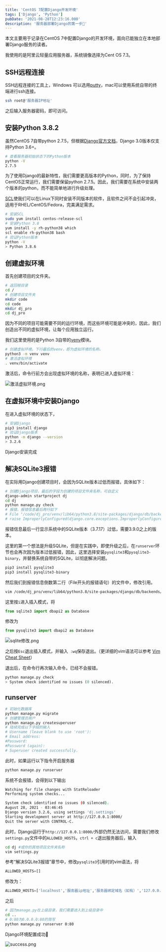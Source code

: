 ```yaml
---
title: 'CentOS 7配置Django开发环境'
tags: ['Django', 'Python']
pubDate: '2021-08-28T12:23:16.000'
description: '服务器部署Django的第一步🔧'
---
```


本文主要用于记录在CentOS 7中配置Django的开发环境，面向已能独立在本地部署Django服务的读者。

我使用的是阿里云轻量应用服务器，系统镜像选择为Cent OS 7.3。

## SSH远程连接

SSH远程连接的工具上，Windows 可以选用[putty](https://www.putty.org/)，mac可以使用系统自带的终端进行ssh连接。

```bash
ssh root@'服务器IP地址'
```

之后输入服务器密码，即可访问。

## 安装Python 3.8.2

虽然CentOS 7自带python 2.7.5，但根据[Django官方文档](https://docs.djangoproject.com/en/3.2/releases/3.0/)，Django 3.0版本仅支持Python 3.6+。

```bash
# 查看服务器初始状态下的Python版本
python -V
2.7.5
```

为了使用Django的最新特性，我们需要更高版本的Python，同时，为了保持CentOS正常运行，我们需要保留python 2.7.5。因此，我们需要在系统中安装两个版本的python，而不能简单地进行升级处理。

[SCL](https://www.softwarecollections.org/en/)使我们可以在Linux下同时安装不同版本的软件，且软件之间不会引起冲突，适用于RHEL/CentOS/Fedora，完美满足需求。

```bash
# 安装SCL
sudo yum install centos-release-scl
# 安装Python 3.8
yum install -y rh-python38 which
scl enable rh-python38 bash
# 验证Python版本
python -V
> Python 3.8.6
```

## 创建虚拟环境

首先创建项目的文件夹。

```bash
# 返回根目录
cd /
# 创建项目文件夹
mkdir code
cd code
mkdir dj_pro
cd dj_pro
```

因为不同的项目可能需要不同的运行环境，而这些环境可能是冲突的，因此，我们创造出不同的虚拟环境，让每个应用独立运行。

我们这里使用的是Python 3自带的[venv](https://docs.python.org/zh-cn/3/library/venv.html)模块。

```bash
# 创建虚拟环境。下行最后的venv，即为虚拟环境的名称。
python3 -m venv venv
# 激活虚拟环境
. venv/bin/activate
```

激活后，命令行前方会出现虚拟环境的名称，表明已进入虚拟环境：

![激活虚拟环境.png](https://i.loli.net/2021/08/28/zTAXb5PLot9kE8Z.png)

## 在虚拟环境中安装Django

在进入虚拟环境的状态下，

```bash
# 安装Django
pip3 install django
# 验证Django版本
python -m django --version
> 3.2.6
```

Django安装完成

## 解决SQLite3报错

在实际用Django创建项目时，会因为SQLite版本过低而报错，具体如下：

```bash
# 创建Django项目，最后的字段为创建的项目文件夹名称，可自定义
django-admin startproject dj
cd dj
python manage.py check
# 报错，报错信息最后两行如下
# File "/code/dj_pro/venv/lib64/python3.8/site-packages/django/db/backends/sqlite3/base.py", line 68, in check_sqlite_version
# raise ImproperlyConfigured(django.core.exceptions.ImproperlyConfigured: SQLite 3.9.0 or later is required (found 3.7.17).
```

报错信息最后一行显示系统中的SQLite版本（3.7.17）过低，需要3.9.0之上的版本。

这里的第一个想法是升级SQLite，但是在实践中，即使升级之后，在`runserver`环节也会再次因为版本过低报错，因此，这里选择安装`pysqlite3`和`pysqlite3-binary`，并替换系统自带的SQLite，以彻底解决问题。

```bash
pip3 install pysqlite3
pip3 install pysqlite3-binary
```

然后我们到报错信息倒数第二行（File开头的报错语句）的文件中，修改引用。

```bash
vim /code/dj_pro/venv/lib64/python3.8/site-packages/django/db/backends/sqlite3/base.py
```

这里按`i`进入插入模式，将

```python
from sqlite3 import dbapi2 as Database
```

修改为

```python
from pysqlite3 import dbapi2 as Database
```

![sqlite修改.png](https://i.loli.net/2021/08/28/IuCJ64XTP1Hkvjq.png)

之后按`Esc`退出插入模式，并输入` :wq`保存退出。（更详细的vim语法可以参考 [Vim Cheat Sheet](https://vim.rtorr.com/)）

退出后，在命令行再次输入命令，已经不会报错。

```python
python manage.py check
> System check identified no issues (0 silenced).
```

## runserver

```python
# 初始化数据库
python manage.py migrate
# 创建管理员用户
python manage.py createsuperuser
# 陆续完成以下字段的输入
# Username (leave blank to use 'root'):
# Email address:
#Password:
#Password (again):
# Superuser created successfully.
```

此时，如果运行以下指令开启服务器

```python
python manage.py runserver
```

系统不会报错，会得到以下输出

```bash
Watching for file changes with StatReloader
Performing system checks...

System check identified no issues (0 silenced).
August 28, 2021 - 03:46:45
Django version 3.2.6, using settings 'dj.settings'
Starting development server at http://127.0.0.1:8000/
Quit the server with CONTROL-C.
```

此时，Django运行于`http://127.0.0.1:8000/`外部仍然无法访问，需要我们修改`settings.py`文件中的`ALLOWED_HOSTS`，`ctrl + c`退出服务器后，输入

```bash
cd dj #或你的其他项目文件夹名称
vim settings.py
```

参考“解决SQLite3报错”章节中，修改`pysqlite3`引用时的vim语法，将

```python
ALLOWED_HOSTS=[]
```

修改为：

```python
ALLOWED_HOSTS=['localhost','服务器ip地址','服务器绑定域名（如有）','127.0.0.1']
```

之后

```bash
# 因为manage.py在上级目录，我们需要进入到上级目录中
cd ..
# 0:80为0.0.0.0:80的简写
python manage.py runserver 0:80
```

Django环境配置成功🎉

![success.png](https://i.loli.net/2021/08/28/7jKENz9pCIriHyV.png)
